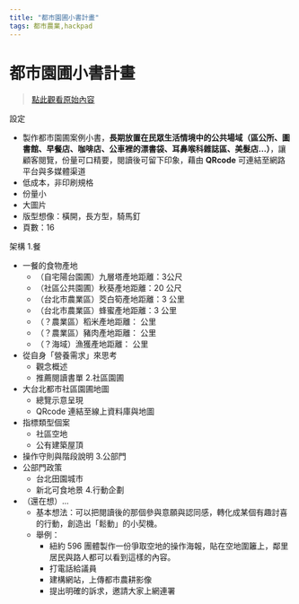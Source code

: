 ```yaml
---
title: "都市園圃小書計畫"
tags: 都市農業,hackpad
---
```


# 都市園圃小書計畫

> [點此觀看原始內容](https://g0v.hackpad.tw/rnTGsnOEDb0)


設定
- 製作都市園圃案例小書，**長期放置在民眾生活情境中的公共場域（區公所、圖書館、早餐店、咖啡店、公車裡的漂書袋、耳鼻喉科雜誌區、美髮店...）**，讓顧客閱覽，份量可口精要，閱讀後可留下印象，藉由 **QRcode** 可連結至網路平台與多媒體渠道
- 低成本，非印刷規格
- 份量小
- 大圖片
- 版型想像：橫開，長方型，騎馬釘
- 頁數：16

架構
1.餐
- 一餐的食物產地
    - （自宅陽台園圃）九層塔產地距離：3公尺
    - （社區公共園圃）秋葵產地距離：20 公尺
    - （台北市農業區）茭白筍產地距離：3 公里
    - （台北市農業區）蜂蜜產地距離：3 公里
    - （？農業區）稻米產地距離： 公里
    - （？農業區）豬肉產地距離： 公里
    - （？海域）漁獲產地距離： 公里
- 從自身「營養需求」來思考
    - 觀念概述
    - 推薦閱讀書單
2.社區園圃
- 大台北都市社區園圃地圖
    - 總覽示意呈現
    - QRcode 連結至線上資料庫與地圖
- 指標類型個案
    - 社區空地
    - 公有建築屋頂
- 操作守則與階段說明
3.公部門
- 公部門政策
    - 台北田園城市
    - 新北可食地景
4.行動企劃
- （還在想）...
    - 基本想法：可以把閱讀後的那個參與意願與認同感，轉化成某個有趣討喜的行動，創造出「鬆動」的小契機。
    - 舉例：
        - 紐約 596 團體製作一份爭取空地的操作海報，貼在空地圍籬上，鄰里居民與路人都可以看到這樣的內容。
        - 打電話給議員
        - 建構網站，上傳都市農耕影像
        - 提出明確的訴求，邀請大家上網連署


